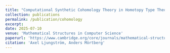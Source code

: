 ```yaml
---
title: "Computational Synthetic Cohomology Theory in Homotopy Type Theory"
collection: publications
permalink: /publication/cohomology
excerpt:
date: 2025-07-10
venue: 'Mathematical Structures in Computer Science'
paperurl: 'https://www.cambridge.org/core/journals/mathematical-structures-in-computer-science/article/computational-synthetic-cohomology-theory-in-homotopy-type-theory/6B0905E58C05980FAEAAA903B1C10DFA'
citation: 'Axel Ljungström, Anders Mörtberg'
---
```

